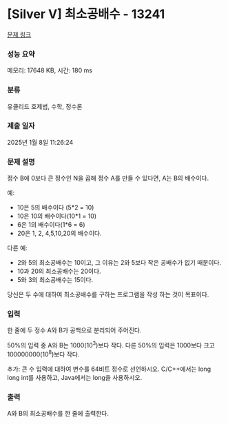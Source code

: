 # [Silver V] 최소공배수 - 13241 

[문제 링크](https://www.acmicpc.net/problem/13241) 

### 성능 요약

메모리: 17648 KB, 시간: 180 ms

### 분류

유클리드 호제법, 수학, 정수론

### 제출 일자

2025년 1월 8일 11:26:24

### 문제 설명

<p style="user-select: auto !important;">정수 B에 0보다 큰 정수인 N을 곱해 정수 A를 만들 수 있다면, A는 B의 배수이다.</p>

<p style="user-select: auto !important;">예:</p>

<ul style="user-select: auto !important;">
	<li style="user-select: auto !important;">10은 5의 배수이다 (5*2 = 10)</li>
	<li style="user-select: auto !important;">10은 10의 배수이다(10*1 = 10)</li>
	<li style="user-select: auto !important;">6은 1의 배수이다(1*6 = 6)</li>
	<li style="user-select: auto !important;">20은 1, 2, 4,5,10,20의 배수이다.</li>
</ul>

<p style="user-select: auto !important;">다른 예:</p>

<ul style="user-select: auto !important;">
	<li style="user-select: auto !important;">2와 5의 최소공배수는 10이고, 그 이유는 2와 5보다 작은 공배수가 없기 때문이다.</li>
	<li style="user-select: auto !important;">10과 20의 최소공배수는 20이다.</li>
	<li style="user-select: auto !important;">5와 3의 최소공배수는 15이다.</li>
</ul>

<p style="user-select: auto !important;">당신은 두 수에 대하여 최소공배수를 구하는 프로그램을 작성 하는 것이 목표이다.</p>

### 입력 

 <p style="user-select: auto !important;">한 줄에 두 정수 A와 B가 공백으로 분리되어 주어진다.</p>

<p style="user-select: auto !important;">50%의 입력 중 A와 B는 1000(10<sup style="user-select: auto !important;">3</sup>)보다 작다. 다른 50%의 입력은 1000보다 크고 100000000(10<sup style="user-select: auto !important;">8</sup>)보다 작다.</p>

<p style="user-select: auto !important;">추가: 큰 수 입력에 대하여 변수를 64비트 정수로 선언하시오. C/C++에서는 long long int를 사용하고, Java에서는 long을 사용하시오.</p>

### 출력 

 <p style="user-select: auto !important;">A와 B의 최소공배수를 한 줄에 출력한다.</p>

